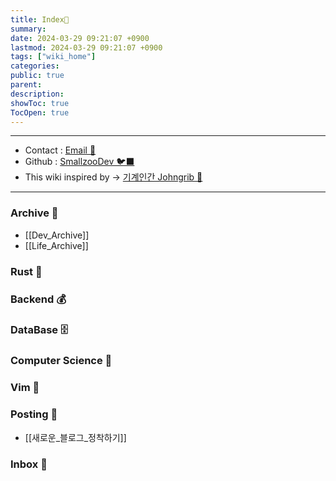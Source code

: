 ```yaml
---
title: Index🧊️
summary: 
date: 2024-03-29 09:21:07 +0900
lastmod: 2024-03-29 09:21:07 +0900
tags: ["wiki_home"]
categories: 
public: true
parent: 
description: 
showToc: true
TocOpen: true
---
```

---
- Contact : [Email 📧](mailto:joongyue@gmail.com) 
- Github : [SmallzooDev 🐦‍⬛](https://github.com/SmallzooDev)
- This wiki inspired by -> [기계인간 Johngrib 💭](https://johngrib.github.io/wiki/my-wiki/)
---


### Archive 📘

- [[Dev_Archive]]
- [[Life_Archive]]

### Rust 🦀 


### Backend 💰


### DataBase 🗄️


### Computer Science 🦉


### Vim 🦅 


### Posting 🌳

- [[새로운_블로그_정착하기]]

### Inbox 👋

